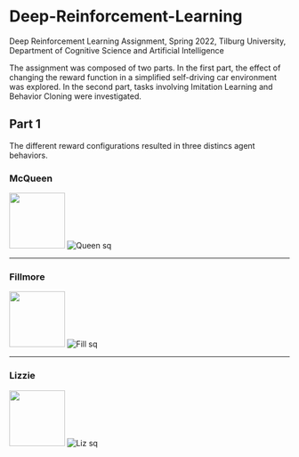 # Deep-Reinforcement-Learning
Deep Reinforcement Learning Assignment, Spring 2022, Tilburg University, Department of Cognitive Science and Artificial Intelligence

The assignment was composed of two parts. In the first part, the effect of changing the reward function in a simplified self-driving car environment was explored. In the second part, tasks involving Imitation Learning and Behavior Cloning were investigated. 

## Part 1
The different reward configurations resulted in three distincs agent behaviors. 

### McQueen
<img src="https://i.dlpng.com/static/png/6345336_preview.png" width="100"> ![Queen sq](https://user-images.githubusercontent.com/89097375/174493309-7841db5f-f057-4267-99fc-9953ae6d09ae.gif)

--------
### Fillmore
<img src="https://static.wikia.nocookie.net/worldofcarsdrivein/images/d/d0/Fillmore.png/revision/latest?cb=20111006075558" width="100"> ![Fill sq](https://user-images.githubusercontent.com/89097375/174484688-8b81b8f6-108a-4192-94ed-8799859d399e.gif)

---------
### Lizzie
<img src="https://static.wikia.nocookie.net/disney/images/3/31/Lizzie.png/revision/latest?cb=20151222133758" width="100"> ![Liz sq](https://user-images.githubusercontent.com/89097375/174484694-8132d595-c016-439f-a8b2-c3b9b59ca766.gif)



